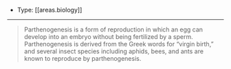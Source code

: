 
- Type: [[areas.biology]]

---

> Parthenogenesis is a form of reproduction in which an egg can develop into an embryo without being fertilized by a sperm. Parthenogenesis is derived from the Greek words for “virgin birth,” and several insect species including aphids, bees, and ants are known to reproduce by parthenogenesis.
